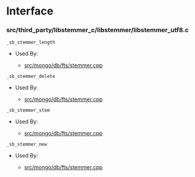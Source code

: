 
# Interface

### src/third\_party/libstemmer\_c/libstemmer/libstemmer\_utf8.c

<div></div>

    _sb_stemmer_length

- Used By:

    - [src/mongo/db/fts/stemmer.cpp](../full\_text\_search\_module)

<div></div>

    _sb_stemmer_delete

- Used By:

    - [src/mongo/db/fts/stemmer.cpp](../full\_text\_search\_module)

<div></div>

    _sb_stemmer_stem

- Used By:

    - [src/mongo/db/fts/stemmer.cpp](../full\_text\_search\_module)

<div></div>

    _sb_stemmer_new

- Used By:

    - [src/mongo/db/fts/stemmer.cpp](../full\_text\_search\_module)
